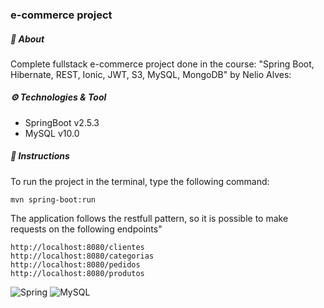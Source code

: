 ### e-commerce project

##### :open_book: About

Complete fullstack e-commerce project done in the course: "Spring Boot, Hibernate, REST, Ionic, JWT, S3, MySQL, MongoDB" by Nelio Alves:

##### ⚙️ Technologies & Tool

- SpringBoot v2.5.3
- MySQL v10.0

##### :bookmark_tabs: Instructions

To run the project in the terminal, type the following command:

```
mvn spring-boot:run 
```

The application follows the restfull pattern, so it is possible to make requests on the following endpoints"

```
http://localhost:8080/clientes
http://localhost:8080/categorias
http://localhost:8080/pedidos
http://localhost:8080/produtos
```

![Spring](https://img.shields.io/badge/spring-%236DB33F.svg?style=for-the-badge&logo=spring&logoColor=white)
![MySQL](https://img.shields.io/badge/MySQL-00000F?style=for-the-badge&logo=mysql&logoColor=white)
